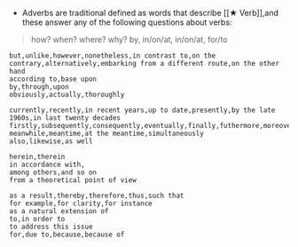 - Adverbs are traditional defined as words that describe [[★ Verb]],and these answer any of the following questions about verbs:
> how? when? where? why?
> by, in/on/at, in/on/at, for/to

```
but,unlike,however,nonetheless,in contrast to,on the contrary,alternatively,embarking from a different route,on the other hand
according to,base upon
by,through,upon
obviously,actually,thoroughly

```

```
currently,recently,in recent years,up to date,presently,by the late 1960s,in last twenty decades
firstly,subsequently,consequently,eventually,finally,futhermore,moreover
meanwhile,meantime,at the meantime,simultaneously
also,likewise,as well
```

```
herein,therein
in accordance with,
among others,and so on
from a theoretical point of view
```

```
as a result,thereby,therefore,thus,such that
for example,for clarity,for instance
as a natural extension of
to,in order to
to address this issue
for,due to,because,because of
```